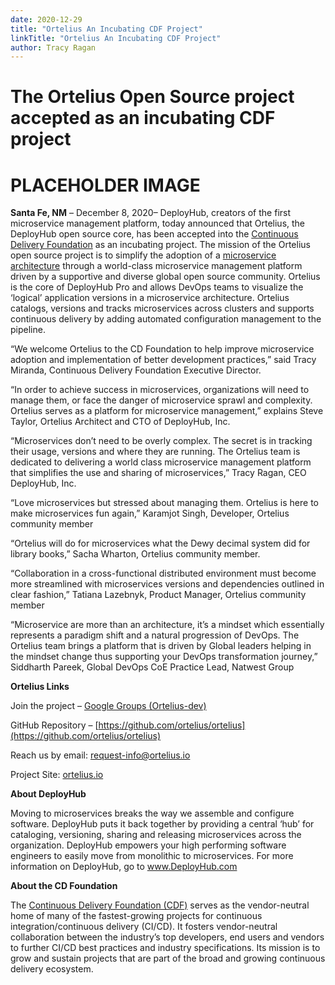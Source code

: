 ```yaml
---
date: 2020-12-29
title: "Ortelius An Incubating CDF Project"
linkTitle: "Ortelius An Incubating CDF Project"
author: Tracy Ragan
---
```


# The Ortelius Open Source project accepted as an incubating CDF project
# PLACEHOLDER IMAGE

**Santa Fe, NM** – December 8, 2020– DeployHub, creators of the first microservice management platform, today announced that Ortelius, the DeployHub open source core, has been accepted into the [Continuous Delivery Foundation](http://cd.foundation/) as an incubating project. The mission of the Ortelius open source project is to simplify the adoption of a [microservice architecture](https://www.deployhub.com/microservice-architecture/) through a world-class microservice management platform driven by a supportive and diverse global open source community. Ortelius is the core of DeployHub Pro and allows DevOps teams to visualize the ‘logical’ application versions in a microservice architecture. Ortelius catalogs, versions and tracks microservices across clusters and supports continuous delivery by adding automated configuration management to the pipeline.

“We welcome Ortelius to the CD Foundation to help improve microservice adoption and implementation of better development practices,” said Tracy Miranda, Continuous Delivery Foundation Executive Director.

“In order to achieve success in microservices, organizations will need to manage them, or face the danger of microservice sprawl and complexity. Ortelius serves as a platform for microservice management,” explains Steve Taylor, Ortelius Architect and CTO of DeployHub, Inc.

“Microservices don’t need to be overly complex. The secret is in tracking their usage, versions and where they are running. The Ortelius team is dedicated to delivering a world class microservice management platform that simplifies the use and sharing of microservices,” Tracy Ragan, CEO DeployHub, Inc.

“Love microservices but stressed about managing them. Ortelius is here to make microservices fun again,” Karamjot Singh, Developer, Ortelius community member

“Ortelius will do for microservices what the Dewy decimal system did for library books,” Sacha Wharton, Ortelius community member.

“Collaboration in a cross-functional distributed environment must become more streamlined with microservices versions and dependencies outlined in clear fashion,” Tatiana Lazebnyk, Product Manager, Ortelius community member

“Microservice are more than an architecture, it’s a mindset which essentially represents a paradigm shift and a natural progression of DevOps. The Ortelius team brings a platform that is driven by Global leaders helping in the mindset change thus supporting your DevOps transformation journey,” Siddharth Pareek, Global DevOps CoE Practice Lead, Natwest Group

 

**Ortelius Links**

Join the project – [Google Groups (Ortelius-dev)](https://groups.google.com/g/ortelius-dev)

GitHub Repository – [https://github.com/ortelius/ortelius](https://github.com/ortelius/ortelius)

Reach us by email: [request-info@ortelius.io](request-info@ortelius.io)

Project Site: [ortelius.io](ortelius.io)

                                                 

**About DeployHub**

Moving to microservices breaks the way we assemble and configure software. DeployHub puts it back together by providing a central ‘hub’ for cataloging, versioning, sharing and releasing microservices across the organization. DeployHub empowers your high performing software engineers to easily move from monolithic to microservices.  For more information on DeployHub, go to www.DeployHub.com

**About the CD Foundation**

The [Continuous Delivery Foundation (CDF)](https://www.deployhub.com/ortelius-accepted-into-the-continuous-delivery-foundation/cd.foundation) serves as the vendor-neutral home of many of the fastest-growing projects for continuous integration/continuous delivery (CI/CD). It fosters vendor-neutral collaboration between the industry’s top developers, end users and vendors to further CI/CD best practices and industry specifications. Its mission is to grow and sustain projects that are part of the broad and growing continuous delivery ecosystem.